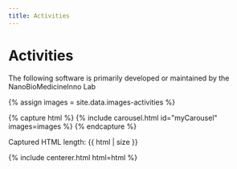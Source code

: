 ```yaml
---
title: Activities
---
```


# Activities

The following software is primarily developed or maintained by the NanoBioMedicineInno Lab

{% assign images = site.data.images-activities %}

{% capture html %}
  {% include carousel.html id="myCarousel" images=images %}
{% endcapture %}

<p>Captured HTML length: {{ html | size }}</p>  <!-- Thêm dòng này để debug -->

{% include centerer.html html=html %}